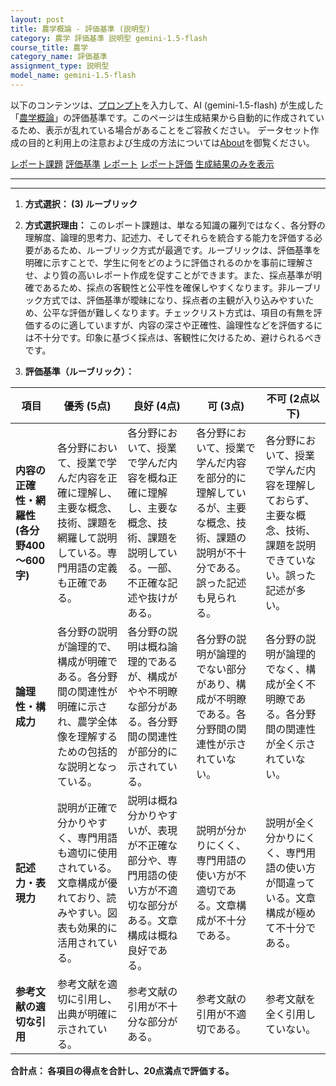 ```yaml
---
layout: post
title: 農学概論 - 評価基準 (説明型)
category: 農学 評価基準 説明型 gemini-1.5-flash
course_title: 農学
category_name: 評価基準
assignment_type: 説明型
model_name: gemini-1.5-flash
---
```


以下のコンテンツは、[プロンプト](https://github.com/takedatoshiyuki/synthetic_assignments/tree/main/generated/農学/gemini-1.5-flash/prompt_評価基準-説明型.md)を入力して、AI (gemini-1.5-flash) が生成した「[農学概論](/contents/農学/)」の評価基準です。このページは生成結果から自動的に作成されているため、表示が乱れている場合があることをご容赦ください。
データセット作成の目的と利用上の注意および生成の方法については[About](/About)を御覧ください。

[レポート課題](../レポート課題-説明型)
[評価基準](../評価基準-説明型)
[レポート](../レポート-説明型)
[レポート評価](../レポート評価-説明型)
[生成結果のみを表示](https://github.com/takedatoshiyuki/synthetic_assignments/tree/main/generated/農学/gemini-1.5-flash/評価基準-説明型.md)
  

***
***
  
1. **方式選択： (3) ルーブリック**

2. **方式選択理由：**  このレポート課題は、単なる知識の羅列ではなく、各分野の理解度、論理的思考力、記述力、そしてそれらを統合する能力を評価する必要があるため、ルーブリック方式が最適です。ルーブリックは、評価基準を明確に示すことで、学生に何をどのように評価されるのかを事前に理解させ、より質の高いレポート作成を促すことができます。また、採点基準が明確であるため、採点の客観性と公平性を確保しやすくなります。非ルーブリック方式では、評価基準が曖昧になり、採点者の主観が入り込みやすいため、公平な評価が難しくなります。チェックリスト方式は、項目の有無を評価するのに適していますが、内容の深さや正確性、論理性などを評価するには不十分です。印象に基づく採点は、客観性に欠けるため、避けられるべきです。


3. **評価基準（ルーブリック）：**

| 項目 | 優秀 (5点) | 良好 (4点) | 可 (3点) | 不可 (2点以下) |
|---|---|---|---|---|
| **内容の正確性・網羅性 (各分野400～600字)** | 各分野において、授業で学んだ内容を正確に理解し、主要な概念、技術、課題を網羅して説明している。専門用語の定義も正確である。 | 各分野において、授業で学んだ内容を概ね正確に理解し、主要な概念、技術、課題を説明している。一部、不正確な記述や抜けがある。 | 各分野において、授業で学んだ内容を部分的に理解しているが、主要な概念、技術、課題の説明が不十分である。誤った記述も見られる。 | 各分野において、授業で学んだ内容を理解しておらず、主要な概念、技術、課題を説明できていない。誤った記述が多い。 |
| **論理性・構成力** | 各分野の説明が論理的で、構成が明確である。各分野間の関連性が明確に示され、農学全体像を理解するための包括的な説明となっている。 | 各分野の説明は概ね論理的であるが、構成がやや不明瞭な部分がある。各分野間の関連性が部分的に示されている。 | 各分野の説明が論理的でない部分があり、構成が不明瞭である。各分野間の関連性が示されていない。 | 各分野の説明が論理的でなく、構成が全く不明瞭である。各分野間の関連性が全く示されていない。 |
| **記述力・表現力** | 説明が正確で分かりやすく、専門用語も適切に使用されている。文章構成が優れており、読みやすい。図表も効果的に活用されている。 | 説明は概ね分かりやすいが、表現が不正確な部分や、専門用語の使い方が不適切な部分がある。文章構成は概ね良好である。 | 説明が分かりにくく、専門用語の使い方が不適切である。文章構成が不十分である。 | 説明が全く分かりにくく、専門用語の使い方が間違っている。文章構成が極めて不十分である。 |
| **参考文献の適切な引用** | 参考文献を適切に引用し、出典が明確に示されている。 | 参考文献の引用が不十分な部分がある。 | 参考文献の引用が不適切である。 | 参考文献を全く引用していない。 |


**合計点： 各項目の得点を合計し、20点満点で評価する。**

